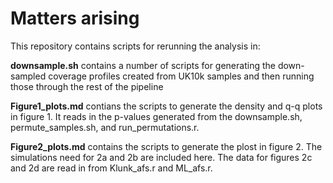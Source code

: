 # Matters arising

This repository contains scripts for rerunning the analysis in: 

**downsample.sh** contains a number of scripts for generating the down-sampled coverage profiles created from UK10k samples and then running those through the rest of the pipeline

**Figure1_plots.md** contians the scripts to generate the density and q-q plots in figure 1. It reads in the p-values generated from the downsample.sh, permute_samples.sh, and run_permutations.r. 

**Figure2_plots.md** contains the scripts to generate the plost in figure 2. The simulations need for 2a and 2b are included here. The data for figures 2c and 2d are read in from Klunk_afs.r and ML_afs.r.
